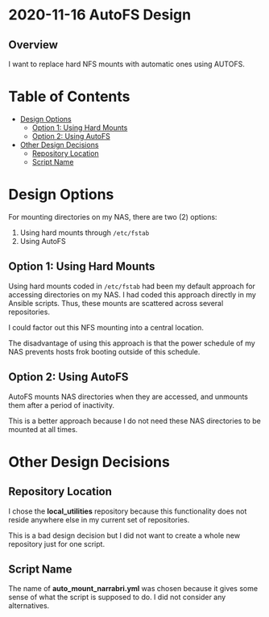 2020-11-16 AutoFS Design
========================

Overview
--------

I want to replace hard NFS mounts with automatic ones using AUTOFS.

Table of Contents
=================

* [Design Options](#design-options)
  * [Option 1: Using Hard Mounts](#option-1-using-hard-mounts)
  * [Option 2: Using AutoFS](#option-2-using-autofs)
* [Other Design Decisions](#other-design-decisions)
  * [Repository Location](#repository-location)
  * [Script Name](#script-name)

Design Options
==============

For mounting directories on my NAS, there are two (2) options:
1. Using hard mounts through `/etc/fstab`
2. Using AutoFS

Option 1: Using Hard Mounts
---------------------------

Using hard mounts coded in `/etc/fstab` had been my default approach for
accessing directories on my NAS. I had coded this approach directly in my
Ansible scripts. Thus, these mounts are scattered across several repositories.

I could factor out this NFS mounting into a central location.

The disadvantage of using this approach is that the power schedule of my NAS
prevents hosts frok booting outside of this schedule.

Option 2: Using AutoFS
----------------------

AutoFS mounts NAS directories when they are accessed, and unmounts them after
a period of inactivity.

This is a better approach because I do not need these NAS directories to be
mounted at all times.

Other Design Decisions
======================

Repository Location
-------------------

I chose the __local\_utilities__ repository because this functionality does not
reside anywhere else in my current set of repositories.

This is a bad design decision but I did not want to create a whole new repository
just for one script.

Script Name
-----------

The name of __auto\_mount\_narrabri.yml__ was chosen because it gives some sense
of what the script is supposed to do. I did not consider any alternatives.
